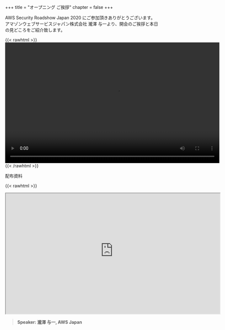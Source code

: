 +++
title = "オープニング ご挨拶"
chapter = false
+++

AWS Security Roadshow Japan 2020 にご参加頂きありがとうございます。
アマゾンウェブサービスジャパン株式会社 瀧澤 与一より、開会のご挨拶と本日の見どころをご紹介致します。

{{< rawhtml >}}
<video width="696" height="392" controls>
  <source src="https://awssecurityroadshow2020.s3-ap-northeast-1.amazonaws.com/workshops/opening/opening.mp4" type="video/mp4">
  Your browser doesn't support video.
</video>
{{< /rawhtml >}}

配布資料

{{< rawhtml >}}
<iframe src="https://awssecurityroadshow2020.s3-ap-northeast-1.amazonaws.com/workshops/opening/Opening_AWSJ_YoichiTakizawa.pdf" width="696" height="392"></iframe>

>  **Speaker: 瀧澤 与一, AWS Japan** 
